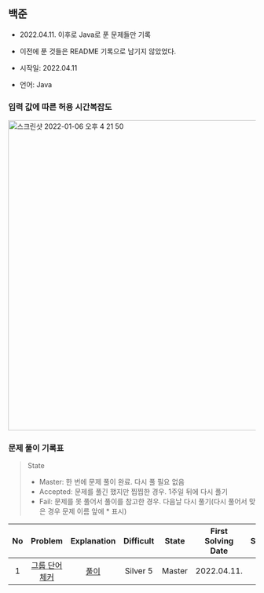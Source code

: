 ## 백준
- 2022.04.11. 이후로 Java로 푼 문제들만 기록
- 이전에 푼 것들은 README 기록으로 남기지 않았었다.

- 시작일: 2022.04.11
- 언어: Java

### 입력 값에 따른 허용 시간복잡도
<img width="632" alt="스크린샷 2022-01-06 오후 4 21 50" src="https://user-images.githubusercontent.com/45876793/148344669-cceb9357-8b87-4c5b-a16b-a42a9f2f26b5.png">

### 문제 풀이 기록표
> State
> - Master: 한 번에 문제 풀이 완료. 다시 풀 필요 없음
> - Accepted: 문제를 풀긴 했지만 찝찝한 경우. 1주일 뒤에 다시 풀기
> - Fail: 문제를 못 풀어서 풀이를 참고한 경우. 다음날 다시 풀기(다시 풀어서 맞은 경우 문제 이름 앞에 * 표시)

| No | Problem | Explanation | Difficult | State | First Solving Date | Next Solving Date |
|:------:|:---------:|:---------:|:-----------:|:-----------:|:-----------:|:-----------:|
| 1 | [그룹 단어 체커](https://www.acmicpc.net/problem/1316) | [풀이](./문자열/그룹단어체커_1316.java) | Silver 5 | Master | 2022.04.11. | - |
